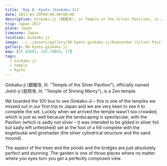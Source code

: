```yaml
---
title: 'Day 8: Kyoto (Ginkaku-Ji)'
date: 2017-03-29T09:00:00+09:00
description: Ginkaku-ji (銀閣寺), or Temple of the Silver Pavilion, is officially named Jishō-ji (慈照寺) and built for a Shogun who became a Buddhist monk.
trip: Japan 2017
place: Japan
timezone: Japan
location: Ginkaku-ji
image: ../../assets/gallery/08-kyoto-ginkaku-ji/Kannonden (Silver Pavillion).jpeg
gallery: 08-kyoto-ginkaku-ji
map: [35.02691, 135.79843, 17]
tags:
  - Ginkaku-ji
  - temple
  - Kyoto
---
```


Ginkaku-ji (銀閣寺, lit. "Temple of the Silver Pavilion"), officially named Jishō-ji (慈照寺, lit. "Temple of Shining Mercy"), is a Zen temple.

We boarded the 100 bus to see Ginkaku-Ji – this is one of the temples we missed out in our first trip to Japan and we are very keen to see it to complete the set. Luckily when we arrived the temple wasn’t too crowded, which is just as well because the landscaping is spectacular, with the Pavilion (which is sadly not silver – it was intended to be gilded in silver foil but sadly left unfinished) set at the foot of a hill complete with the kogetsudai and ginshadan (the silver cylindrical structure and the sand mound).

The aspect of the trees and the ponds and the bridges are just absolutely perfect and stunning. The garden is one of those places where no matter where you eyes turn you get a perfectly composed view.
